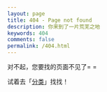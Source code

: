 ```yaml
---
layout: page
title: 404 - Page not found
description: 你来到了一片荒芜之地
keywords: 404
comments: false
permalink: /404.html
---
```


对不起，您要找的页面不见了= =

试着去「[分类](/categories/)」找找！

